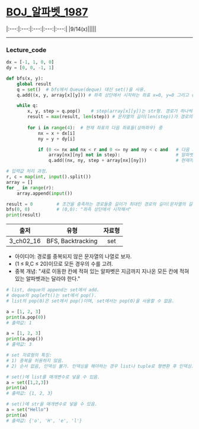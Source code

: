# [BOJ_알파벳_1987](https://www.acmicpc.net/problem/1987)
|:---:|:---:|:---:|:---:|:---:|
|9/14(x)|||||

***
### Lecture_code
```python
dx = [-1, 1, 0, 0]
dy = [0, 0, -1, 1]

def bfs(x, y):
    global result
    q = set()  # bfs에서 Queue(deque) 대신 set()을 사용. 
    q.add((x, y, array[x][y])) # 좌측 상단에서 시작하는 좌표 x=0, y=0 그리고 (0, 0)에 해당하는 알파벳(array[x][y]).

    while q:
        x, y, step = q.pop()    # step(array[x][y])는 str형. 경로가 하나씩 추가될수록 문자열도 하나씩 길어짐.
        result = max(result, len(step)) # 문자열의 길이(len(step))가 경로의 길이다.
        
        for i in range(4):  # 현재 좌표의 다음 좌표들(상하좌우) 중 
            nx = x + dx[i]
            ny = y + dy[i]

            if (0 <= nx and nx < r and 0 <= ny and ny < c and   # 다음 좌표의 x, y 좌표가 주어진 범위 내에 존재하면서 동시에 
                array[nx][ny] not in step):                     # 알파벳(원소)이 지금까지 지나온 모든 칸에 적혀 있는 알파벳과 다른 경우
                q.add((nx, ny, step + array[nx][ny]))           # 현재까지 구한 문자열(step)에 다음좌표에 해당하는 알파벳을 추가한다.

# 입력값 처리 과정. 
r, c = map(int, input().split())
array = []
for _ in range(r):
    array.append(input())

result = 0         # 조건을 충족하는 경로들중 길이가 최대인 경로의 길이(문자열의 길이)를 담을 변수.
bfs(0, 0)          # (0,0): "좌측 상단에서 시작해서"
print(result)
```
|출저|유형|자료형|
|:---:|:---:|:---:|
|3_ch02_16|BFS, Backtracking|set|
* 아이디어: 경로를 중복되지 않은 문자열의 나열로 보자.
* (1 ≤ R,C ≤ 20)이므로 모든 경우의 수를 고려.
* 중복 개념: "새로 이동한 칸에 적혀 있는 알파벳은 지금까지 지나온 모든 칸에 적혀 있는 알파벳과는 달라야 한다."
```python
# list, deque의 append는 set에서 add.
# deque의 popleft()는 set에서 pop().
# list의 pop(0)은 set에서 pop()이며, set에서는 pop(0)을 사용할 수 없음.

a = [1, 2, 3]
print(a.pop(0))
# 출력값: 1

a = [1, 2, 3]
print(a.pop())
# 출력값: 3

# set 자료형의 특징: 
# 1) 중복을 허용하지 않음. 
# 2) 순서 없음, 인덱싱 불가. 인덱싱을 해야하는 경우 list나 tuple로 형변환 후 인덱싱.

# set()에 list를 매개변수로 넣을 수 있음.
a = set([1,2,3])
print(a)
# 출력값: {1, 2, 3}

# set()에 str을 매개변수로 넣을 수 있음.
a = set("Hello")
print(a)
# 출력값: {'o', 'H', 'e', 'l'}
```
